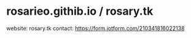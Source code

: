# rosarieo.githib.io / rosary.tk

website: rosary.tk
contact: https://form.jotform.com/210341816022138
